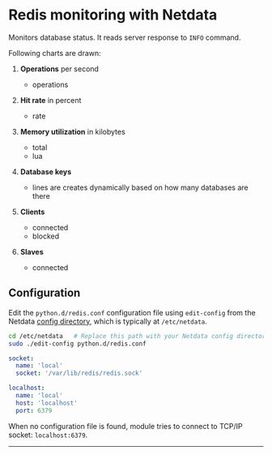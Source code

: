 # Redis monitoring with Netdata

Monitors database status. It reads server response to `INFO` command.

Following charts are drawn:

1. **Operations** per second

    - operations

2. **Hit rate** in percent

    - rate

3. **Memory utilization** in kilobytes

    - total
    - lua

4. **Database keys**

    - lines are creates dynamically based on how many databases are there

5. **Clients**

    - connected
    - blocked

6. **Slaves**

    - connected

## Configuration

Edit the `python.d/redis.conf` configuration file using `edit-config` from the Netdata [config
directory](https://learn.netdata.cloud/docs/configure/nodes), which is typically at `/etc/netdata`.

```bash
cd /etc/netdata   # Replace this path with your Netdata config directory, if different
sudo ./edit-config python.d/redis.conf
```

```yaml
socket:
  name: 'local'
  socket: '/var/lib/redis/redis.sock'

localhost:
  name: 'local'
  host: 'localhost'
  port: 6379
```

When no configuration file is found, module tries to connect to TCP/IP socket: `localhost:6379`.

---


